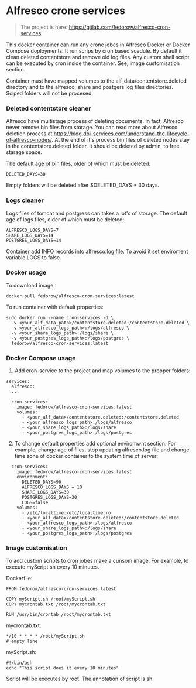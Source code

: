 # Alfresco crone services
> The project is here: <https://gitlab.com/fedorow/alfresco-cron-services>

This docker container can run any crone jobes in Alfresco Docker or Docker Compose doployments. It run scrips by cron based scedule. By default it clean deleted contentstore and remove old log files. Any custom shell script can be executed by cron inside the container. See, image customisation section. 

Container must have mapped volumes to the alf_data/contentstore.deleted directory and to the alfresco, share and postgers log files directories. Sciped folders will not be procesed. 

### Deleted contentstore cleaner
Alfresco have multistage process of deleting documents. In fact, Alfresco never remove bin files from storage.  You can read more about Alfresco deletion process at https://blog.dbi-services.com/understand-the-lifecycle-of-alfresco-nodes/. At the end of it's process bin files of deleted nodes stay in the contentstore.deleted folder. It should be deleted by admin, to free starage space.

The default age of bin files, older of which must be deleted:
```
DELETED_DAYS=30
```
Empty folders will be deleted after $DELETED_DAYS + 30 days.

### Logs cleaner
Logs files of tomcat and postgress can takes a lot's of storage. The default age of logs files, older of which must be deleted:
```
ALFRESCO_LOGS_DAYS=7 
SHARE_LOGS_DAYS=14
POSTGRES_LOGS_DAYS=14
```
Container add INFO records into alfresco.log file. To avoid it set enviroment variable LOGS to false.

### Docker usage
To download image:
```
docker pull fedorow/alfresco-cron-services:latest
```
To run container with default properties:
```
sudo docker run --name cron-services -d \
  -v <your_alf_data_path>/contentstore.deleted:/contentstore.deleted \
  -v <your_alfresco_logs_path>:/logs/alfresco \
  -v <your_share_logs_path>:/logs/share \
  -v <your_postgres_logs_path>:/logs/postgres \
  fedorow/alfresco-cron-services:latest
```
### Docker Compose usage
1. Add cron-service to the project and map volumes to the propper folders:
```
services:
  alfresco:
  ...

  cron-services:
    image: fedorow/alfresco-cron-services:latest
    volumes:
      - <your_alf_data>/contentstore.deleted:/contentstore.deleted
      - <your_alfresco_logs_path>:/logs/alfresco
      - <your_share_logs_path>:/logs/share
      - <your_postgres_logs_path>:/logs/postgres
```
2. To change default properties add optional enviromwnt section. For example, change age of files, stop updating alfresco.log file and change time zone of docker container to the system time of server:
```
  cron-services:
    image: fedorow/alfresco-cron-services:latest
    environment:
      DELETED_DAYS=90
      ALFRESCO_LOGS_DAYS = 10
      SHARE_LOGS_DAYS=30
      POSTGRES_LOGS_DAYS=30
      LOGS=false
    volumes:
      - /etc/localtime:/etc/localtime:ro
      - <your_alf_data>/contentstore.deleted:/contentstore.deleted
      - <your_alfresco_logs_path>:/logs/alfresco
      - <your_share_logs_path>:/logs/share
      - <your_postgres_logs_path>:/logs/postgres

```

### Image customisation

To add custom scripts to cron jobes make a cunsom image. For example, to execute myScript.sh every 10 minutes.

Dockerfile:
```
FROM fedorow/alfresco-cron-services:latest

COPY myScript.sh /root/myScript.sh
COPY mycrontab.txt /root/mycrontab.txt

RUN /usr/bin/crontab /root/mycrontab.txt
```
mycrontab.txt:
```
*/10 * * * * /root/myScript.sh
# empty line
```
myScript.sh:
```
#!/bin/ash
echo "This script does it every 10 minutes"
```
Script will be executes by root. The annotation of script is sh.
